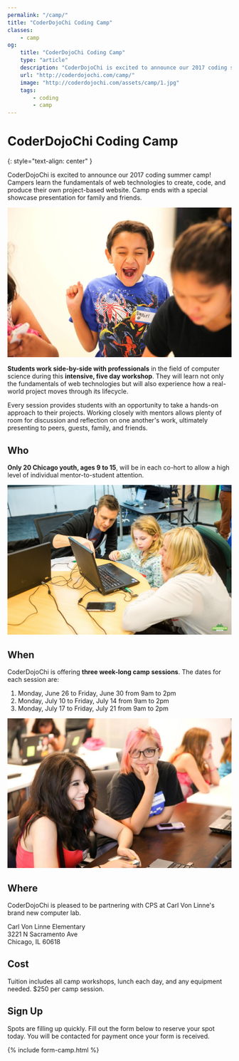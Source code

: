 ```yaml
---
permalink: "/camp/"
title: "CoderDojoChi Coding Camp"
classes:
    - camp
og:
    title: "CoderDojoChi Coding Camp"
    type: "article"
    description: "CoderDojoChi is excited to announce our 2017 coding summer camp! Campers learn the fundamentals of web technologies to create, code, and produce their own project-based website. Camp ends with a special showcase presentation for family and friends."
    url: "http://coderdojochi.com/camp/"
    image: "http://coderdojochi.com/assets/camp/1.jpg"
    tags:
        - coding
        - camp
---
```


# CoderDojoChi Coding Camp
{: style="text-align: center" }

CoderDojoChi is excited to announce our 2017 coding summer camp! Campers learn the fundamentals of web technologies to create, code, and produce their own project-based website. Camp ends with a special showcase presentation for family and friends.

![](/assets/camp/1.jpg)

**Students work side-by-side with professionals** in the field of computer science during this **intensive, five day workshop**. They will learn not only the fundamentals of web technologies but will also experience how a real-world project moves through its lifecycle.

Every session provides students with an opportunity to take a hands-on approach to their projects. Working closely with mentors allows plenty of room for discussion and reflection on one another's work, ultimately presenting to peers, guests, family, and friends.

## Who

**Only 20 Chicago youth, ages 9 to 15**, will be in each co-hort to allow a high level of individual mentor-to-student attention.

![](/assets/camp/3.jpg)

## When

CoderDojoChi is offering **three week-long camp sessions**. The dates for each session are:

1. Monday, June 26 to Friday, June 30 from 9am to 2pm
1. Monday, July 10 to Friday, July 14 from 9am to 2pm
1. Monday, July 17 to Friday, July 21 from 9am to 2pm

![](/assets/camp/4.jpg)


## Where

CoderDojoChi is pleased to be partnering with CPS at Carl Von Linne's brand new computer lab.

Carl Von Linne Elementary  
3221 N Sacramento Ave  
Chicago, IL 60618


## Cost

Tuition includes all camp workshops, lunch each day, and any equipment needed. $250 per camp session.


## Sign Up

Spots are filling up quickly. Fill out the form below to reserve your spot today. You will be contacted for payment once your form is received.


{% include form-camp.html %}



